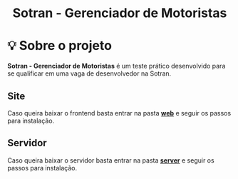 <h1 align="center">
  Sotran - Gerenciador de Motoristas
</h1>

# :bulb: Sobre o projeto
**Sotran - Gerenciador de Motoristas** é um teste prático desenvolvido para se qualificar em uma vaga de desenvolvedor na Sotran.


## Site
Caso queira baixar o frontend basta entrar na pasta [**web**](https://github.com/davi-faustino/sotran-teste/tree/master/web) e seguir os passos para instalação.

## Servidor
Caso queira baixar o servidor basta entrar na pasta [**server**](https://github.com/davi-faustino/sotran-teste/tree/master/server) e seguir os passos para instalação.
